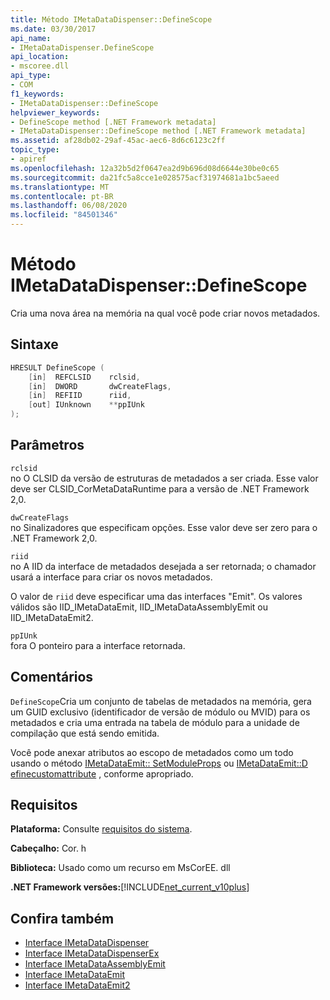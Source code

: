 ```yaml
---
title: Método IMetaDataDispenser::DefineScope
ms.date: 03/30/2017
api_name:
- IMetaDataDispenser.DefineScope
api_location:
- mscoree.dll
api_type:
- COM
f1_keywords:
- IMetaDataDispenser::DefineScope
helpviewer_keywords:
- DefineScope method [.NET Framework metadata]
- IMetaDataDispenser::DefineScope method [.NET Framework metadata]
ms.assetid: af28db02-29af-45ac-aec6-8d6c6123c2ff
topic_type:
- apiref
ms.openlocfilehash: 12a32b5d2f0647ea2d9b696d08d6644e30be0c65
ms.sourcegitcommit: da21fc5a8cce1e028575acf31974681a1bc5aeed
ms.translationtype: MT
ms.contentlocale: pt-BR
ms.lasthandoff: 06/08/2020
ms.locfileid: "84501346"
---
```

# <a name="imetadatadispenserdefinescope-method"></a>Método IMetaDataDispenser::DefineScope
Cria uma nova área na memória na qual você pode criar novos metadados.  
  
## <a name="syntax"></a>Sintaxe  
  
```cpp  
HRESULT DefineScope (  
    [in]  REFCLSID    rclsid,  
    [in]  DWORD       dwCreateFlags,  
    [in]  REFIID      riid,
    [out] IUnknown    **ppIUnk  
);  
```  
  
## <a name="parameters"></a>Parâmetros  
 `rclsid`  
 no O CLSID da versão de estruturas de metadados a ser criada. Esse valor deve ser CLSID_CorMetaDataRuntime para a versão de .NET Framework 2,0.  
  
 `dwCreateFlags`  
 no Sinalizadores que especificam opções. Esse valor deve ser zero para o .NET Framework 2,0.  
  
 `riid`  
 no A IID da interface de metadados desejada a ser retornada; o chamador usará a interface para criar os novos metadados.  
  
 O valor de `riid` deve especificar uma das interfaces "Emit". Os valores válidos são IID_IMetaDataEmit, IID_IMetaDataAssemblyEmit ou IID_IMetaDataEmit2.  
  
 `ppIUnk`  
 fora O ponteiro para a interface retornada.  
  
## <a name="remarks"></a>Comentários  
 `DefineScope`Cria um conjunto de tabelas de metadados na memória, gera um GUID exclusivo (identificador de versão de módulo ou MVID) para os metadados e cria uma entrada na tabela de módulo para a unidade de compilação que está sendo emitida.  
  
 Você pode anexar atributos ao escopo de metadados como um todo usando o método [IMetaDataEmit:: SetModuleProps](imetadataemit-setmoduleprops-method.md) ou [IMetaDataEmit::D efinecustomattribute](imetadataemit-definecustomattribute-method.md) , conforme apropriado.  
  
## <a name="requirements"></a>Requisitos  
 **Plataforma:** Consulte [requisitos do sistema](../../get-started/system-requirements.md).  
  
 **Cabeçalho:** Cor. h  
  
 **Biblioteca:** Usado como um recurso em MsCorEE. dll  
  
 **.NET Framework versões:**[!INCLUDE[net_current_v10plus](../../../../includes/net-current-v10plus-md.md)]  
  
## <a name="see-also"></a>Confira também

- [Interface IMetaDataDispenser](imetadatadispenser-interface.md)
- [Interface IMetaDataDispenserEx](imetadatadispenserex-interface.md)
- [Interface IMetaDataAssemblyEmit](imetadataassemblyemit-interface.md)
- [Interface IMetaDataEmit](imetadataemit-interface.md)
- [Interface IMetaDataEmit2](imetadataemit2-interface.md)
